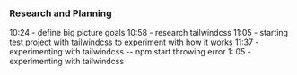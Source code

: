 ### Research and Planning
10:24 - define big picture goals
10:58 - research tailwindcss
11:05 - starting test project with tailwindcss to experiment with how it works
11:37 - experimenting with tailwindcss -- npm start throwing error
1: 05 - experimenting with tailwindcss